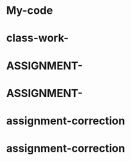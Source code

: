 # My-code
# class-work-
# ASSIGNMENT-
# ASSIGNMENT-
# assignment-correction
# assignment-correction
